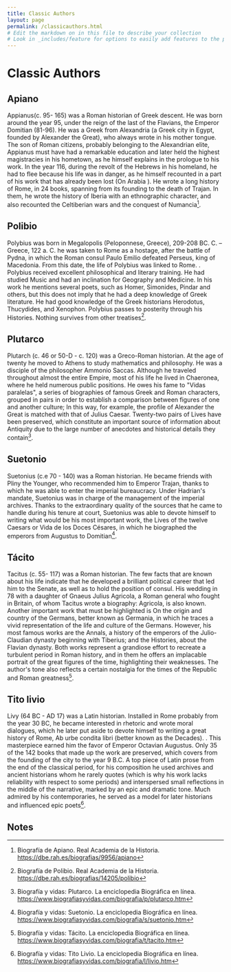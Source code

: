 ```yaml
---
title: Classic Authors
layout: page
permalink: /classicauthors.html
# Edit the markdown on in this file to describe your collection
# Look in _includes/feature for options to easily add features to the page
---
```

# Classic Authors

## Apiano
Appianus(c. 95- 165) was a Roman historian of Greek descent. He was born around the year 95, under the reign of the last of the Flavians, the Emperor Domitian (81-96). He was a Greek from Alexandria (a Greek city in Egypt, founded by Alexander the Great), who always wrote in his mother tongue. The son of Roman citizens, probably belonging to the Alexandrian elite, Appianus must have had a remarkable education and later held the highest magistracies in his hometown, as he himself explains in the prologue to his work. In the year 116, during the revolt of the Hebrews in his homeland, he had to flee because his life was in danger, as he himself recounted in a part of his work that has already been lost (On Arabia ). He wrote a long history of Rome, in 24 books, spanning from its founding to the death of Trajan. In them, he wrote the history of Iberia with an ethnographic character, and also recounted the Celtiberian wars and the conquest of Numancia[^1].

## Polibio
Polybius was born in Megalopolis (Peloponnese, Greece), 209-208 BC. C. – Greece, 122 a. C. he was taken to Rome as a hostage, after the battle of Pydna, in which the Roman consul Paulo Emilio defeated Perseus, king of Macedonia. From this date, the life of Polybius was linked to Rome. . Polybius received excellent philosophical and literary training. He had studied Music and had an inclination for Geography and Medicine. In his work he mentions several poets, such as Homer, Simonides, Pindar and others, but this does not imply that he had a deep knowledge of Greek literature. He had good knowledge of the Greek historians Herodotus, Thucydides, and Xenophon. Polybius passes to posterity through his Histories. Nothing survives from other treatises[^2].

## Plutarco
Plutarch (c. 46 or 50-D - c. 120) was a Greco-Roman historian. At the age of twenty he moved to Athens to study mathematics and philosophy. He was a disciple of the philosopher Ammonio Saccas. Although he traveled throughout almost the entire Empire, most of his life he lived in Chaeronea, where he held numerous public positions. He owes his fame to "Vidas paralelas", a series of biographies of famous Greek and Roman characters, grouped in pairs in order to establish a comparison between figures of one and another culture; In this way, for example, the profile of Alexander the Great is matched with that of Julius Caesar. Twenty-two pairs of Lives have been preserved, which constitute an important source of information about Antiquity due to the large number of anecdotes and historical details they contain[^3].

## Suetonio
Suetonius (c.e 70 - 140) was a Roman historian. He became friends with Pliny the Younger, who recommended him to Emperor Trajan, thanks to which he was able to enter the imperial bureaucracy. Under Hadrian's mandate, Suetonius was in charge of the management of the imperial archives. Thanks to the extraordinary quality of the sources that he came to handle during his tenure at court, Suetonius was able to devote himself to writing what would be his most important work, the Lives of the twelve Caesars or Vida de los Doces Césares, in which he biographed the emperors from Augustus to Domitian[^4].

## Tácito
Tacitus (c. 55- 117) was a Roman historian. The few facts that are known about his life indicate that he developed a brilliant political career that led him to the Senate, as well as to hold the position of consul. His wedding in 78 with a daughter of Gnaeus Julius Agricola, a Roman general who fought in Britain, of whom Tacitus wrote a biography: Agricola, is also known. Another important work that must be highlighted is On the origin and country of the Germans, better known as Germania, in which he traces a vivid representation of the life and culture of the Germans. However, his most famous works are the Annals, a history of the emperors of the Julio-Claudian dynasty beginning with Tiberius; and the Histories, about the Flavian dynasty. Both works represent a grandiose effort to recreate a turbulent period in Roman history, and in them he offers an implacable portrait of the great figures of the time, highlighting their weaknesses. The author's tone also reflects a certain nostalgia for the times of the Republic and Roman greatness[^5].

## Tito livio
Livy (64 BC - AD 17) was a Latin historian. Installed in Rome probably from the year 30 BC, he became interested in rhetoric and wrote moral dialogues, which he later put aside to devote himself to writing a great history of Rome, Ab urbe condita libri (better known as the Decades). . This masterpiece earned him the favor of Emperor Octavian Augustus. Only 35 of the 142 books that made up the work are preserved, which covers from the founding of the city to the year 9 B.C. A top piece of Latin prose from the end of the classical period, for his composition he used archives and ancient historians whom he rarely quotes (which is why his work lacks reliability with respect to some periods) and interspersed small reflections in the middle of the narrative, marked by an epic and dramatic tone. Much admired by his contemporaries, he served as a model for later historians and influenced epic poets[^6].


## Notes
[^1]: Biografía de Apiano. Real Academia de la Historia. https://dbe.rah.es/biografias/9956/apiano
[^2]: Biografía de Polibio. Real Academia de la Historia. https://dbe.rah.es/biografias/14205/polibio
[^3]: Biografía y vidas: Plutarco. La enciclopedia Biográfica en línea. https://www.biografiasyvidas.com/biografia/p/plutarco.htm 
[^4]: Biografía y vidas: Suetonio. La enciclopedia Biográfica en línea. https://www.biografiasyvidas.com/biografia/s/suetonio.htm
[^5]: Biografía y vidas: Tácito. La enciclopedia Biográfica en línea. https://www.biografiasyvidas.com/biografia/t/tacito.htm
[^6]: Biografía y vidas: Tito Livio. La enciclopedia Biográfica en línea. https://www.biografiasyvidas.com/biografia/l/livio.htm 
